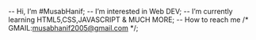 --  Hi, I’m #MusabHanif;
--  I’m interested in Web DEV;
--  I’m currently learning HTML5,CSS,JAVASCRIPT & MUCH MORE;
--  How to reach me /* GMAIL:musabhanif2005@gmail.com */;

